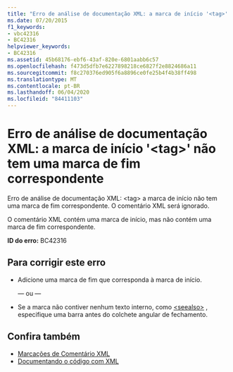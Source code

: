 ```yaml
---
title: "Erro de análise de documentação XML: a marca de início '<tag>' não tem uma marca de fim correspondente"
ms.date: 07/20/2015
f1_keywords:
- vbc42316
- BC42316
helpviewer_keywords:
- BC42316
ms.assetid: 45b68176-ebf6-43af-820e-6801aabb6c57
ms.openlocfilehash: f473d5dfb7e6227898218ce6827f2e8824686a11
ms.sourcegitcommit: f8c270376ed905f6a8896ce0fe25b4f4b38ff498
ms.translationtype: MT
ms.contentlocale: pt-BR
ms.lasthandoff: 06/04/2020
ms.locfileid: "84411103"
---
```

# <a name="xml-documentation-parse-error-start-tag-tag-doesnt-have-a-matching-end-tag"></a>Erro de análise de documentação XML: a marca de início '\<tag>' não tem uma marca de fim correspondente
Erro de análise de documentação XML: \<tag> a marca de início não tem uma marca de fim correspondente. O comentário XML será ignorado.  
  
 O comentário XML contém uma marca de início, mas não contém uma marca de fim correspondente.  
  
 **ID do erro:** BC42316  
  
## <a name="to-correct-this-error"></a>Para corrigir este erro  
  
- Adicione uma marca de fim que corresponda à marca de início.  
  
     — ou —  
  
- Se a marca não contiver nenhum texto interno, como [\<seealso>](../language-reference/xmldoc/seealso.md) , especifique uma barra antes do colchete angular de fechamento.  
  
## <a name="see-also"></a>Confira também

- [Marcações de Comentário XML](../language-reference/xmldoc/index.md)
- [Documentando o código com XML](../programming-guide/program-structure/documenting-your-code-with-xml.md)
